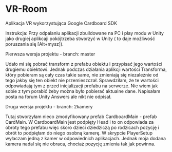 # VR-Room
Aplikacja VR wykorzystująca Google Cardboard SDK

Instrukcja:
Przy odpalaniu aplikacji zbuildowane na PC i play modu w Unity jako drugiej aplikcaji pokójtrzeba stworzyć w Unity ( to daje możliwość poruszania się [Alt+mysz]). 


Pierwsza wersja projektu - branch: master

Udało mi się pobrać transform z prefabu obiektu i przypisać jego wartości drugiemu obiektowi. Jednak podczas działania aplikcji wartości Transforma, który pobieram są cały czas takie same, nie zmieniają się niezależnie od tego jakby się ten obiekt nie przemieszczał. Sprawdziłam, że te wartości odpowiadają tym z przed inicjalizacji prefabu na serwerze. Nie wiem jak sobie z tym porabić żeby można było pobierać aktualne dane. Napisałam posta na forum Unity Answers ale nikt nie odpisał.


Druga wersja projektu - branch: 2kamery

Tutaj stworzyłam nieco zmodyfikowany prefab CardboardMain - prefab CardMain. W CardboardMain jest podpięty Head i to on odpowiada za obroty tego prefabu więc skoro dzieci dziedziczą po rodzicach pozycję i obrót to podpięłam do niego osobną kamerę. W skrypcie PlayerSetup wyłaczam jedną z kamer w odpowiednich aplikacjach. Jednak moja dodana kamera nadal się nie obraca, chociaż pozycję zmienia tak jak powinna.
